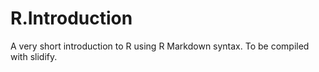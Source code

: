 R.Introduction
==============

A very short introduction to R using R Markdown syntax. To be compiled with slidify.
